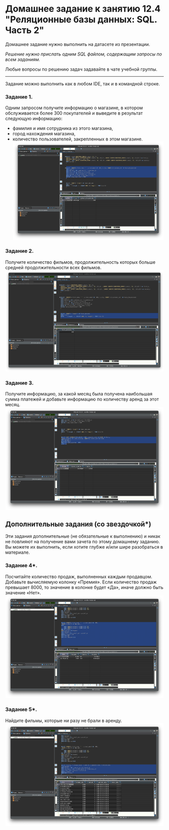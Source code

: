 # Домашнее задание к занятию 12.4 "Реляционные базы данных: SQL. Часть 2"

Домашнее задание нужно выполнить на датасете из презентации.

*Решение нужно прислать одним SQL файлом, содержащим запросы по всем заданиям.*

Любые вопросы по решению задач задавайте в чате учебной группы.

---

Задание можно выполнить как в любом IDE, так и в командной строке.

### Задание 1.

Одним запросом получите информацию о магазине, в котором обслуживается более 300 покупателей и выведите в результат следующую информацию: 
- фамилия и имя сотрудника из этого магазина,
- город нахождения магазина,
- количество пользователей, закрепленных в этом магазине.
![alt text](https://github.com/vasev85/sql2/blob/main/ex1.png?raw=true)


### Задание 2.

Получите количество фильмов, продолжительность которых больше средней продолжительности всех фильмов.
![alt text](https://github.com/vasev85/sql2/blob/main/ex2.png?raw=true)


### Задание 3.

Получите информацию, за какой месяц была получена наибольшая сумма платежей и добавьте информацию по количеству аренд за этот месяц.
![alt text](https://github.com/vasev85/sql2/blob/main/ex3.png?raw=true)

## Дополнительные задания (со звездочкой*)
Эти задания дополнительные (не обязательные к выполнению) и никак не повлияют на получение вами зачета по этому домашнему заданию. Вы можете их выполнить, если хотите глубже и/или шире разобраться в материале.



### Задание 4*.

Посчитайте количество продаж, выполненных каждым продавцом. Добавьте вычисляемую колонку «Премия». Если количество продаж превышает 8000, то значение в колонке будет «Да», 
иначе должно быть значение «Нет».
![alt text](https://github.com/vasev85/sql2/blob/main/ex4.png?raw=true)


### Задание 5*.

Найдите фильмы, которые ни разу не брали в аренду.
![alt text](https://github.com/vasev85/sql2/blob/main/ex5.png?raw=true)

